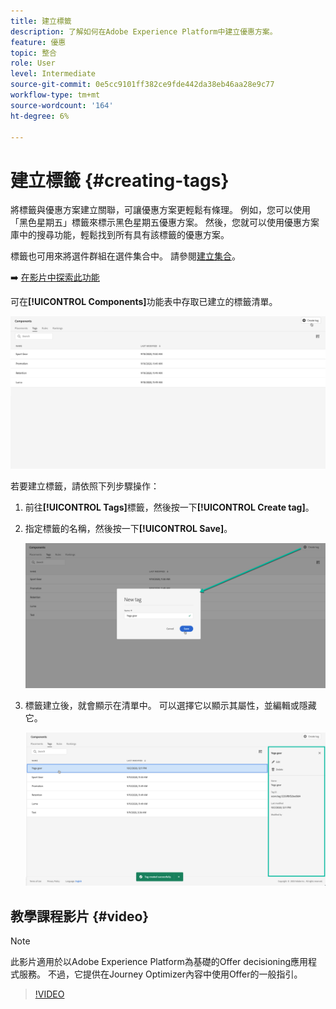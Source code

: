 ```yaml
---
title: 建立標籤
description: 了解如何在Adobe Experience Platform中建立優惠方案。
feature: 優惠
topic: 整合
role: User
level: Intermediate
source-git-commit: 0e5cc9101ff382ce9fde442da38eb46aa28e9c77
workflow-type: tm+mt
source-wordcount: '164'
ht-degree: 6%

---
```


# 建立標籤 {#creating-tags}

將標籤與優惠方案建立關聯，可讓優惠方案更輕鬆有條理。 例如，您可以使用「黑色星期五」標籤來標示黑色星期五優惠方案。 然後，您就可以使用優惠方案庫中的搜尋功能，輕鬆找到所有具有該標籤的優惠方案。

標籤也可用來將選件群組在選件集合中。 請參閱[建立集合](../offer-library/creating-collections.md)。

➡️ [在影片中探索此功能](#video)

可在&#x200B;**[!UICONTROL Components]**&#x200B;功能表中存取已建立的標籤清單。

![](../../assets/tags_list.png)

若要建立標籤，請依照下列步驟操作：

1. 前往&#x200B;**[!UICONTROL Tags]**&#x200B;標籤，然後按一下&#x200B;**[!UICONTROL Create tag]**。

1. 指定標籤的名稱，然後按一下&#x200B;**[!UICONTROL Save]**。

   ![](../../assets/tags_create.png)

1. 標籤建立後，就會顯示在清單中。 可以選擇它以顯示其屬性，並編輯或隱藏它。

   ![](../../assets/tags_created.png)

## 教學課程影片 {#video}

>[!NOTE]
>
>此影片適用於以Adobe Experience Platform為基礎的Offer decisioning應用程式服務。 不過，它提供在Journey Optimizer內容中使用Offer的一般指引。

>[!VIDEO](https://video.tv.adobe.com/v/329374?quality=12)
